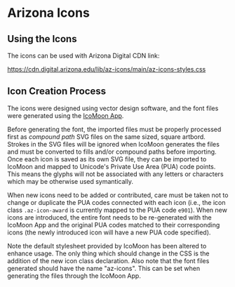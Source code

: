 # Arizona Icons

## Using the Icons
The icons can be used with Arizona Digital CDN link:

https://cdn.digital.arizona.edu/lib/az-icons/main/az-icons-styles.css


## Icon Creation Process
The icons were designed using vector design software, and the font files were generated using the [IcoMoon App](https://icomoon.io/app).

Before generating the font, the imported files must be properly processed first as *compound path* SVG files on the same sized, square artbord. Strokes in the SVG files will be ignored when IcoMoon generates the files and must be converted to fills and/or compound paths before importing. Once each icon is saved as its own SVG file, they can be imported to IcoMoon and mapped to Unicode's Private Use Area (PUA) code points. This means the glyphs will not be associated with any letters or characters which may be otherwise used symantically.

When new icons need to be added or contributed, care must be taken not to change or duplicate the PUA codes connected with each icon (i.e., the icon class `.az-icon-award` is currently mapped to the PUA code `e901`). When new icons are introduced, the entire font needs to be re-generated with the IcoMoon App and the original PUA codes matched to their corresponding icons (the newly introduced icon will have a new PUA code specified).

Note the default stylesheet provided by IcoMoon has been altered to enhance usage. The only thing which should change in the CSS is the addition of the new icon class declaration. Also note that the font files generated should have the name "az-icons". This can be set when generating the files through the IcoMoon App.